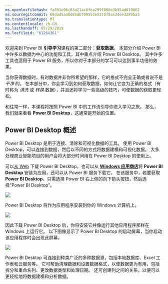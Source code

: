 ```yaml
---
ms.openlocfilehash: fa891e06c83a21ac8fea299f068e3b95ad019062
ms.sourcegitcommit: 60dad5aa0d85db790553e537bf8ac34ee3289ba3
ms.translationtype: MT
ms.contentlocale: zh-CN
ms.lasthandoff: 05/29/2019
ms.locfileid: "61264361"
---
```

欢迎来到 Power BI **引导学习**课程的第二部分：**获取数据**。 本部分介绍 Power BI 中许多以数据为中心的功能和工具，其中重点介绍 Power BI Desktop。 其中许多工具也适用于 Power BI 服务，所以你对于本部分的学习可以达到事半功倍的效果。

当你获得数据时，有时数据并非你所希望的那样，它的格式不完全正确或者说不是 *干净* 的。 在本部分中，你会学习到如何获取数据，如何让它变为正确的格式（有时称为 *清洗* 或 *转换* 数据），并且还将学习一些高级的技巧，可使数据的获取更轻松。

和往常一样，本课程将按照 Power BI 中的工作流引导你进入学习之旅。 那么，我们就来看看 **Power BI Desktop**，这通常是开始的位置。

## <a name="an-overview-of-power-bi-desktop"></a>Power BI Desktop 概述
Power BI Desktop 是用于连接、清除和可视化数据的工具。 使用 Power BI Desktop，可以连接到数据，然后以不同的方式将数据建模和可视化数据。 大多处理商业智能项目的用户会将大部分时间用在 Power BI Desktop 的使用上。

可以[从 Web](http://go.microsoft.com/fwlink/?LinkID=521662) 下载 Power BI Desktop，也可以从 [**Windows 应用商店**](http://aka.ms/pbidesktopstore)将 **Power BI Desktop** 安装为应用，还可以从 Power BI 服务下载它。 在该服务中，若要获取 **Power BI Desktop**，只需选择 Power BI 右上侧的向下箭头按钮，然后选择“Power BI Desktop”。

![](media/1-1-overview-of-power-bi-desktop/1-1_1.png)

Power BI Desktop 将作为应用程序安装到你的 Windows 计算机上。

![](media/1-1-overview-of-power-bi-desktop/1-1_2.png)

因此下载 Power BI Desktop 后，你将安装它并像运行其他应用程序那样在 Windows 上运行它。 以下图像显示了 Power BI Desktop 的启动屏幕，当你启动该应用程序时会出现此屏幕。

![](media/1-1-overview-of-power-bi-desktop/1-1_3.png)

Power BI Desktop 可连接到种类广泛的多种数据源，包括本地数据库、Excel 工作表和云服务等。 它可帮助清理数据和设置数据格式，以使数据更为有用，包括拆分和重命名列、更改数据类型和处理日期。 还可创建列之间的关系，以便可以更轻松地将数据建模和分析数据。

